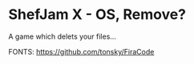 # ShefJam X - OS, Remove?
A game which delets your files...


FONTS:
https://github.com/tonsky/FiraCode
